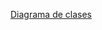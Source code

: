 [Diagrama de clases]("https://lucid.app/lucidchart/afbdf0ef-7589-4002-b9bd-937aaae2d0b2/edit?viewport_loc=-1861%2C-1094%2C2429%2C1267%2C0_0&invitationId=inv_2572a991-d7d6-4938-b501-6a10e7781a41")
